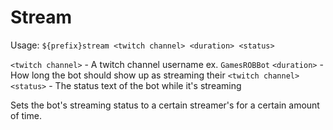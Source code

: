 # Stream

Usage: `${prefix}stream <twitch channel> <duration> <status>`

`<twitch channel>` - A twitch channel username ex. `GamesROBBot`
`<duration>` - How long the bot should show up as streaming their `<twitch channel>`
`<status>` - The status text of the bot while it's streaming


Sets the bot's streaming status to a certain streamer's for a certain amount of time.
